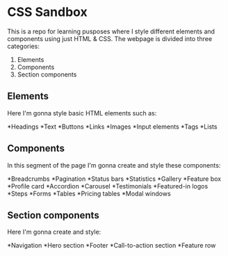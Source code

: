 # CSS Sandbox

This is a repo for learning pusposes where I style different elements and components using just HTML & CSS. The webpage is divided into three categories:

1. Elements
2. Components
3. Section components

## Elements

Here I'm gonna style basic HTML elements such as:

*Headings
*Text
*Buttons
*Links
*Images
*Input elements
*Tags
*Lists

## Components

In this segment of the page I'm gonna create and style these components:

*Breadcrumbs
*Pagination
*Status bars
*Statistics
*Gallery
*Feature box
*Profile card
*Accordion
*Carousel
*Testimonials
*Featured-in logos
*Steps
*Forms
*Tables
*Pricing tables
*Modal windows

## Section components

Here I'm gonna create and style:

*Navigation
*Hero section
*Footer
*Call-to-action section
\*Feature row
